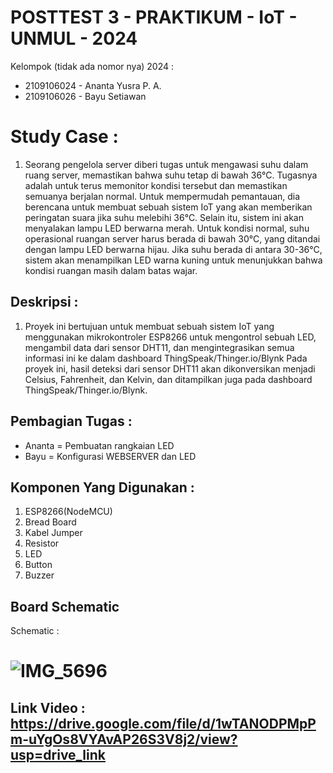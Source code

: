 # POSTTEST 3 - PRAKTIKUM - IoT - UNMUL - 2024

Kelompok (tidak ada nomor nya) 2024 :
- 2109106024 - Ananta Yusra P. A.
- 2109106026 - Bayu Setiawan

# Study Case :
1. Seorang pengelola server diberi tugas untuk mengawasi suhu dalam ruang server, memastikan bahwa suhu tetap di bawah 36°C. Tugasnya adalah untuk terus memonitor kondisi tersebut dan memastikan semuanya berjalan normal. Untuk mempermudah pemantauan, dia berencana untuk membuat sebuah sistem IoT yang akan memberikan peringatan suara jika suhu melebihi 36°C. Selain itu, sistem ini akan menyalakan lampu LED berwarna merah. Untuk kondisi normal, suhu operasional ruangan server harus berada di bawah 30°C, yang ditandai dengan lampu LED berwarna hijau. Jika suhu berada di antara 30-36°C, sistem akan menampilkan LED warna kuning untuk menunjukkan bahwa kondisi ruangan masih dalam batas wajar.

## Deskripsi :
1. Proyek ini bertujuan untuk membuat sebuah sistem IoT yang menggunakan mikrokontroler ESP8266 untuk mengontrol sebuah LED, mengambil data dari sensor DHT11, dan mengintegrasikan semua informasi ini ke dalam dashboard ThingSpeak/Thinger.io/Blynk Pada proyek ini, hasil deteksi dari sensor DHT11 akan dikonversikan menjadi Celsius, Fahrenheit, dan Kelvin, dan ditampilkan juga pada dashboard ThingSpeak/Thinger.io/Blynk.


## Pembagian Tugas :
- Ananta = Pembuatan rangkaian LED
- Bayu = Konfigurasi WEBSERVER dan LED

## Komponen Yang Digunakan :
1. ESP8266(NodeMCU)
2. Bread Board
3. Kabel Jumper
4. Resistor
5. LED
6. Button
7. Buzzer


## Board Schematic
Schematic :
  
# ![IMG_5696](https://github.com/anantaYSR/posttest3-Praktikum-iot-unmul-2024/assets/93465182/aaa7aefa-1b5f-4180-8500-e1d3c473dd95)


## Link Video : https://drive.google.com/file/d/1wTANODPMpPm-uYgOs8VYAvAP26S3V8j2/view?usp=drive_link
